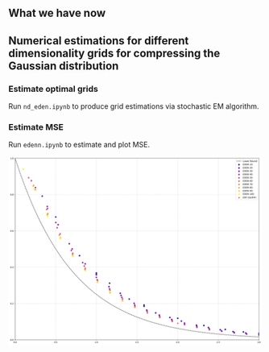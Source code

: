 ## What we have now

## Numerical estimations for different dimensionality grids for compressing the Gaussian distribution

### Estimate optimal grids

Run `nd_eden.ipynb` to produce grid estimations via stochastic EM algorithm.

### Estimate MSE

Run `edenn.ipynb` to estimate and plot MSE.

![alt text](image.png)
